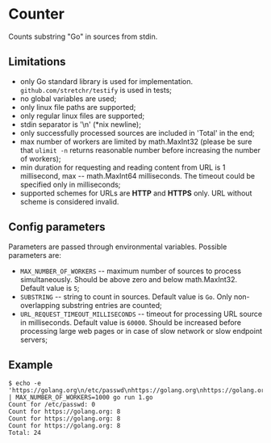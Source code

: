 # Counter

Counts substring "Go" in sources from stdin.

## Limitations

* only Go standard library is used for implementation. `github.com/stretchr/testify` is used in tests;
* no global variables are used;
* only linux file paths are supported;
* only regular linux files are supported;
* stdin separator is '\n' (*nix newline);
* only successfully processed sources are included in 'Total' in the end;
* max number of workers are limited by math.MaxInt32 (please be sure that `ulimit -n` returns reasonable number before increasing the number of workers);
* min duration for requesting and reading content from URL is 1 millisecond, max -- math.MaxInt64 milliseconds. The timeout could be specified only in milliseconds;
* supported schemes for URLs are **HTTP** and **HTTPS** only. URL without scheme is considered invalid.

## Config parameters

Parameters are passed through environmental variables. Possible parameters are:
* `MAX_NUMBER_OF_WORKERS` -- maximum number of sources to process simultaneously. Should be above zero and below math.MaxInt32. Default value is `5`;
* `SUBSTRING` -- string to count in sources. Default value is `Go`. Only non-overlapping substring entries are counted;
* `URL_REQUEST_TIMEOUT_MILLISECONDS` -- timeout for processing URL source in milliseconds. Default value is `60000`. Should be increased before processing large web pages or in case of slow network or slow endpoint servers;

## Example

```
$ echo -e 'https://golang.org\n/etc/passwd\nhttps://golang.org\nhttps://golang.org' | MAX_NUMBER_OF_WORKERS=1000 go run 1.go
Count for /etc/passwd: 0
Count for https://golang.org: 8
Count for https://golang.org: 8
Count for https://golang.org: 8
Total: 24
```
